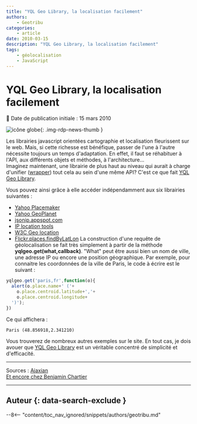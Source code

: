 ```yaml
---
title: "YQL Geo Library, la localisation facilement"
authors:
    - Geotribu
categories:
    - article
date: 2010-03-15
description: "YQL Geo Library, la localisation facilement"
tags:
    - géolocalisation
    - JavaScript
---
```


# YQL Geo Library, la localisation facilement

:calendar: Date de publication initiale : 15 mars 2010

![icône globe](https://cdn.geotribu.fr/img/internal/icons-rdp-news/world.png "icône globe"){: .img-rdp-news-thumb }

Les librairies javascript orientées cartographie et localisation fleurissent sur le web. Mais, si cette richesse est bénéfique, passer de l'une à l'autre nécessite toujours un temps d'adaptation. En effet, il faut se réhabituer à l'API, aux différents objets et méthodes, à l'architecture...  
Imaginez maintenant, une librairie de plus haut au niveau qui aurait à charge d'unifier ([wrapper](https://en.wikipedia.org/wiki/Wrapper_library)) tout cela au sein d'une même API? C'est ce que fait [YQL Geo Library](http://isithackday.com/hacks/geo/yql-geo-library/).

Vous pouvez ainsi grâce à elle accéder indépendamment aux six librairies suivantes :

* [Yahoo Placemaker](http://developer.yahoo.com/geo/placemaker)
* [Yahoo GeoPlanet](http://developer.yahoo.com/geo/geoplanet/)
* [jsonip.appspot.com](http://jsonip.appspot.com)
* [IP location tools](http://iplocationtools.com/ip_location_api.php)
* [W3C Geo location](http://dev.w3.org/geo/api/spec-source.html)
* [Flickr.places.findByLatLon](http://www.flickr.com/services/api/flickr.places.findByLatLon.html)
La construction d'une requête de géolocalisation se fait très simplement à partir de la méthode **yqlgeo.get(what,callback)**. "What" peut être aussi bien un nom de ville, une adresse IP ou encore une position géographique. Par exemple, pour connaitre les coordonnées de la ville de Paris, le code à écrire est le suivant :

```javascript
yqlgeo.get('paris,fr',function(o){
  alert(o.place.name+' ('+
    o.place.centroid.latitude+','+
    o.place.centroid.longitude+
  ')');
})
```

Ce qui affichera :

`Paris (48.856918,2.341210)`

Vous trouverez de nombreux autres exemples sur le site. En tout cas, je dois avouer que [YQL Geo Library](http://isithackday.com/hacks/geo/yql-geo-library/) est un véritable concentré de simplicité et d'efficacité.

----  
Sources : [Ajaxian](http://ajaxian.com/archives/yql-geo-library-all-your-geo-needs-in-pure-javascript)  
[Et encore chez Benjamin Chartier](http://benjamin.chartier.free.fr/pro/?p=1694)

----

## Auteur {: data-search-exclude }

--8<-- "content/toc_nav_ignored/snippets/authors/geotribu.md"
